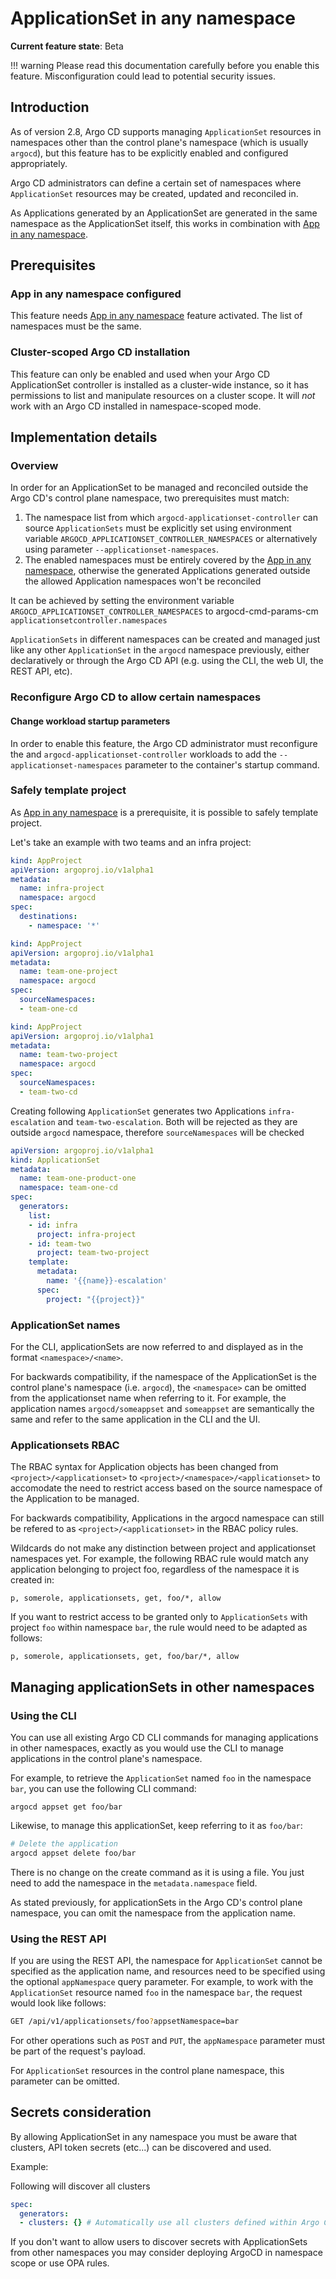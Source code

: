 # ApplicationSet in any namespace

**Current feature state**: Beta

!!! warning
    Please read this documentation carefully before you enable this feature. Misconfiguration could lead to potential security issues.

## Introduction

As of version 2.8, Argo CD supports managing `ApplicationSet` resources in namespaces other than the control plane's namespace (which is usually `argocd`), but this feature has to be explicitly enabled and configured appropriately.

Argo CD administrators can define a certain set of namespaces where `ApplicationSet` resources may be created, updated and reconciled in. 

As Applications generated by an ApplicationSet are generated in the same namespace as the ApplicationSet itself, this works in combination with [App in any namespace](../app-any-namespace.md).
    
## Prerequisites

### App in any namespace configured

This feature needs [App in any namespace](../app-any-namespace.md) feature activated. The list of namespaces must be the same.

### Cluster-scoped Argo CD installation

This feature can only be enabled and used when your Argo CD ApplicationSet controller is installed as a cluster-wide instance, so it has permissions to list and manipulate resources on a cluster scope. It will *not* work with an Argo CD installed in namespace-scoped mode.

## Implementation details

### Overview

In order for an ApplicationSet to be managed and reconciled outside the Argo CD's control plane namespace, two prerequisites must match:

1. The namespace list from which `argocd-applicationset-controller` can source `ApplicationSets` must be explicitly set using environment variable `ARGOCD_APPLICATIONSET_CONTROLLER_NAMESPACES` or alternatively using parameter `--applicationset-namespaces`.
2. The enabled namespaces must be entirely covered by the [App in any namespace](../app-any-namespace.md), otherwise the generated Applications generated outside the allowed Application namespaces won't be reconciled

It can be achieved by setting the environment variable `ARGOCD_APPLICATIONSET_CONTROLLER_NAMESPACES` to argocd-cmd-params-cm `applicationsetcontroller.namespaces`

`ApplicationSets` in different namespaces can be created and managed just like any other `ApplicationSet` in the `argocd` namespace previously, either declaratively or through the Argo CD API (e.g. using the CLI, the web UI, the REST API, etc).

### Reconfigure Argo CD to allow certain namespaces

#### Change workload startup parameters

In order to enable this feature, the Argo CD administrator must reconfigure the and `argocd-applicationset-controller` workloads to add the `--applicationset-namespaces` parameter to the container's startup command.

### Safely template project

As [App in any namespace](../app-any-namespace.md) is a prerequisite, it is possible to safely template project. 

Let's take an example with two teams and an infra project:

```yaml
kind: AppProject
apiVersion: argoproj.io/v1alpha1
metadata:
  name: infra-project
  namespace: argocd
spec:
  destinations:
    - namespace: '*'  
```

```yaml
kind: AppProject
apiVersion: argoproj.io/v1alpha1
metadata:
  name: team-one-project
  namespace: argocd
spec:
  sourceNamespaces:
  - team-one-cd
```

```yaml
kind: AppProject
apiVersion: argoproj.io/v1alpha1
metadata:
  name: team-two-project
  namespace: argocd
spec:
  sourceNamespaces:
  - team-two-cd
```

Creating following `ApplicationSet` generates two Applications `infra-escalation` and `team-two-escalation`. Both will be rejected as they are outside `argocd` namespace, therefore `sourceNamespaces` will be checked

```yaml
apiVersion: argoproj.io/v1alpha1
kind: ApplicationSet
metadata:
  name: team-one-product-one
  namespace: team-one-cd
spec:
  generators:
    list:
    - id: infra
      project: infra-project
    - id: team-two
      project: team-two-project
    template:
      metadata:
        name: '{{name}}-escalation'
      spec:
        project: "{{project}}"
```
  
### ApplicationSet names

For the CLI, applicationSets are now referred to and displayed as in the format `<namespace>/<name>`. 

For backwards compatibility, if the namespace of the ApplicationSet is the control plane's namespace (i.e. `argocd`), the `<namespace>` can be omitted from the applicationset name when referring to it. For example, the application names `argocd/someappset` and `someappset` are semantically the same and refer to the same application in the CLI and the UI.

### Applicationsets RBAC

The RBAC syntax for Application objects has been changed from `<project>/<applicationset>` to `<project>/<namespace>/<applicationset>` to accomodate the need to restrict access based on the source namespace of the Application to be managed.

For backwards compatibility, Applications in the argocd namespace can still be refered to as `<project>/<applicationset>` in the RBAC policy rules.

Wildcards do not make any distinction between project and applicationset namespaces yet. For example, the following RBAC rule would match any application belonging to project foo, regardless of the namespace it is created in:


```
p, somerole, applicationsets, get, foo/*, allow
```

If you want to restrict access to be granted only to `ApplicationSets` with project `foo` within namespace `bar`, the rule would need to be adapted as follows:

```
p, somerole, applicationsets, get, foo/bar/*, allow
```

## Managing applicationSets in other namespaces

### Using the CLI

You can use all existing Argo CD CLI commands for managing applications in other namespaces, exactly as you would use the CLI to manage applications in the control plane's namespace.

For example, to retrieve the `ApplicationSet` named `foo` in the namespace `bar`, you can use the following CLI command:

```shell
argocd appset get foo/bar
```

Likewise, to manage this applicationSet, keep referring to it as `foo/bar`:

```bash
# Delete the application
argocd appset delete foo/bar
```

There is no change on the create command as it is using a file. You just need to add the namespace in the `metadata.namespace` field.

As stated previously, for applicationSets in the Argo CD's control plane namespace, you can omit the namespace from the application name.

### Using the REST API

If you are using the REST API, the namespace for `ApplicationSet` cannot be specified as the application name, and resources need to be specified using the optional `appNamespace` query parameter. For example, to work with the `ApplicationSet` resource named `foo` in the namespace `bar`, the request would look like follows:

```bash
GET /api/v1/applicationsets/foo?appsetNamespace=bar
```

For other operations such as `POST` and `PUT`, the `appNamespace` parameter must be part of the request's payload.

For `ApplicationSet` resources in the control plane namespace, this parameter can be omitted.

## Secrets consideration

By allowing ApplicationSet in any namespace you must be aware that clusters, API token secrets (etc...) can be discovered and used. 

Example:

Following will discover all clusters

```yaml
spec:
  generators:
  - clusters: {} # Automatically use all clusters defined within Argo CD
```

If you don't want to allow users to discover secrets with ApplicationSets from other namespaces you may consider deploying ArgoCD in namespace scope or use OPA rules.